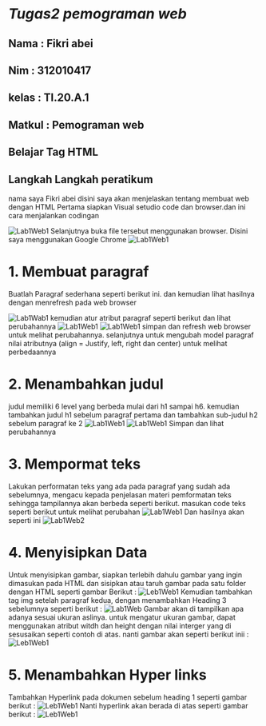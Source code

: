 # *Tugas2 pemograman web*
## Nama : Fikri abei
## Nim  : 312010417
## kelas : TI.20.A.1
## Matkul : Pemograman web
## Belajar Tag HTML

## Langkah Langkah peratikum

nama saya Fikri abei disini saya akan menjelaskan tentang membuat web dengan HTML
Pertama siapkan Visual setudio code dan browser.dan ini cara menjalankan codingan

![Lab1Web1](Gambar/ss1.png)
Selanjutnya buka file tersebut menggunakan browser. Disini saya menggunakan Google Chrome
![Lab1Web1](Gambar/ss2.png)

# 1. Membuat paragraf
Buatlah Paragraf sederhana seperti berikut ini. dan kemudian lihat hasilnya dengan menrefresh pada web browser

![Lab1Wab1](Gambar/ss3.png)
kemudian atur atribut paragraf seperti berikut dan lihat perubahannya 
![Lab1Web1](Gambar/ss4.png)
![Lab1Web1](Gambar/ss5.png)
simpan dan refresh web browser untuk melihat perubahannya. selanjutnya untuk mengubah model paragraf nilai atributnya (align = Justify, left, right dan center) untuk melihat perbedaannya

# 2. Menambahkan judul
judul memiliki 6 level yang berbeda mulai dari h1 sampai h6. kemudian tambahkan judul h1 sebelum paragraf pertama dan tambahkan sub-judul h2 sebelum paragraf ke 2 
![Lab1Web1](Gambar/ss6.png)
![Lab1Web1](Gambar/ss7.png)
Simpan dan lihat perubahannya

# 3. Mempormat teks
Lakukan performatan teks yang ada pada paragraf yang sudah ada sebelumnya, mengacu kepada penjelasan materi pemformatan teks sehingga tampilannya akan berbeda seperti berikut.
masukan code teks seperti berikut untuk melihat perubahan 
![Lab1Web1](Gambar/ss.png)
Dan hasilnya akan seperti ini
![Lab1Web2](Gambar/ss7.png)

# 4. Menyisipkan Data
Untuk menyisipkan gambar, siapkan terlebih dahulu gambar yang ingin dimasukan pada HTML dan sisipkan atau taruh gambar pada satu folder dengan HTML seperti gambar Berikut :
![Leb1Web1](Gambar/ss10.png)
Kemudian tambahkan tag img setelah paragraf kedua, dengan menambahkan Heading 3 sebelumnya seperti berikut :
![Lab1Web](Gambar/ss11.png)
Gambar akan di tampilkan apa adanya sesuai ukuran aslinya. untuk mengatur ukuran gambar, dapat menggunakan atribut witdh dan height dengan nilai interger yang di sesusaikan seperti contoh di atas. nanti gambar akan seperti berikut inii : 
![Leb1Web1](Gambar/ss9.png)
# 5. Menambahkan Hyper links
Tambahkan Hyperlink pada dokumen sebelum heading 1 seperti gambar berikut : 
![Leb1Web1](Gambar/ss12.png)
Nanti hyperlink akan berada di atas seperti gambar berikut : 
![Leb1Web1](Gambar/ss13.png)